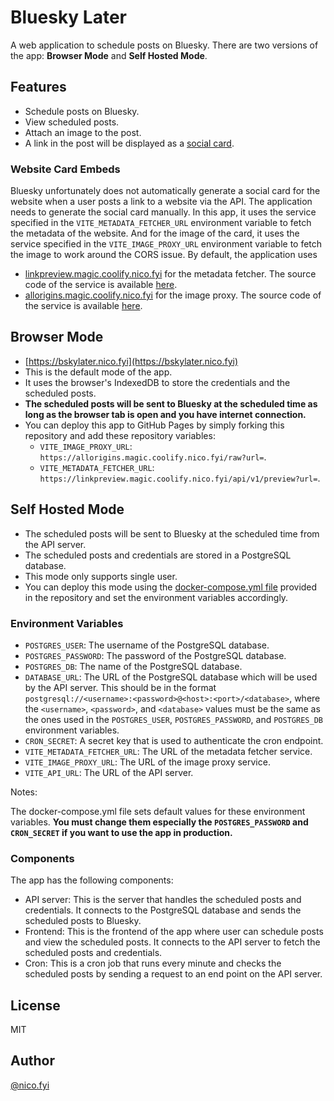# Bluesky Later

A web application to schedule posts on Bluesky. There are two versions of the app: **Browser Mode** and **Self Hosted Mode**.

## Features

- Schedule posts on Bluesky.
- View scheduled posts.
- Attach an image to the post.
- A link in the post will be displayed as a [social card](https://docs.bsky.app/docs/advanced-guides/posts#website-card-embeds).

### Website Card Embeds

Bluesky unfortunately does not automatically generate a social card for the website when a user posts a link to a website via the API. The application needs to generate the social card manually. In this app, it uses the service specified in the `VITE_METADATA_FETCHER_URL` environment variable to fetch the metadata of the website. And for the image of the card, it uses the service specified in the `VITE_IMAGE_PROXY_URL` environment variable to fetch the image to work around the CORS issue. By default, the application uses

- [linkpreview.magic.coolify.nico.fyi](https://linkpreview.magic.coolify.nico.fyi) for the metadata fetcher. The source code of the service is available [here](https://github.com/nicnocquee/link-preview-api).
- [allorigins.magic.coolify.nico.fyi](https://allorigins.magic.coolify.nico.fyi) for the image proxy. The source code of the service is available [here](https://github.com/nicnocquee/allOrigins).

## Browser Mode

- [https://bskylater.nico.fyi](https://bskylater.nico.fyi)
- This is the default mode of the app.
- It uses the browser's IndexedDB to store the credentials and the scheduled posts.
- **The scheduled posts will be sent to Bluesky at the scheduled time as long as the browser tab is open and you have internet connection.**
- You can deploy this app to GitHub Pages by simply forking this repository and add these repository variables:
  - `VITE_IMAGE_PROXY_URL`: `https://allorigins.magic.coolify.nico.fyi/raw?url=`.
  - `VITE_METADATA_FETCHER_URL`: `https://linkpreview.magic.coolify.nico.fyi/api/v1/preview?url=`.

## Self Hosted Mode

- The scheduled posts will be sent to Bluesky at the scheduled time from the API server.
- The scheduled posts and credentials are stored in a PostgreSQL database.
- This mode only supports single user.
- You can deploy this mode using the [docker-compose.yml file](https://github.com/nicnocquee/bluesky-scheduler/blob/main/docker-compose.yml) provided in the repository and set the environment variables accordingly.

### Environment Variables

- `POSTGRES_USER`: The username of the PostgreSQL database.
- `POSTGRES_PASSWORD`: The password of the PostgreSQL database.
- `POSTGRES_DB`: The name of the PostgreSQL database.
- `DATABASE_URL`: The URL of the PostgreSQL database which will be used by the API server. This should be in the format `postgresql://<username>:<password>@<host>:<port>/<database>`, where the `<username>`, `<password>`, and `<database>` values must be the same as the ones used in the `POSTGRES_USER`, `POSTGRES_PASSWORD`, and `POSTGRES_DB` environment variables.
- `CRON_SECRET`: A secret key that is used to authenticate the cron endpoint.
- `VITE_METADATA_FETCHER_URL`: The URL of the metadata fetcher service.
- `VITE_IMAGE_PROXY_URL`: The URL of the image proxy service.
- `VITE_API_URL`: The URL of the API server.

Notes:

The docker-compose.yml file sets default values for these environment variables. **You must change them especially the `POSTGRES_PASSWORD` and `CRON_SECRET` if you want to use the app in production.**

### Components

The app has the following components:

- API server: This is the server that handles the scheduled posts and credentials. It connects to the PostgreSQL database and sends the scheduled posts to Bluesky.
- Frontend: This is the frontend of the app where user can schedule posts and view the scheduled posts. It connects to the API server to fetch the scheduled posts and credentials.
- Cron: This is a cron job that runs every minute and checks the scheduled posts by sending a request to an end point on the API server.

## License

MIT

## Author

[@nico.fyi](https://bsky.app/profile/nico.fyi)
